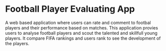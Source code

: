 # Football Player Evaluating App

A web based application where users can rate and comment to footbal players and their performance based on matches. This application provies users to analyse football players and scout the talented and skillfull young players. It compare FIFA rankings and users rank to see the development of the players.

